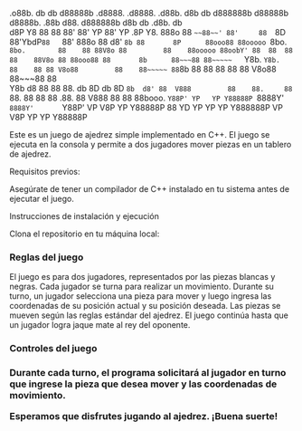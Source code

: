  .o88b. db   db d88888b .d8888. .d8888.       .d88b.  d8b   db      d888888b d88888b d8888b. .88b  d88. d888888b d8b   db  .d8b.  db      
d8P  Y8 88   88 88'     88'  YP 88'  YP      .8P  Y8. 888o  88      `~~88~~' 88'     88  `8D 88'YbdP`88   `88'   888o  88 d8' `8b 88      
8P      88ooo88 88ooooo `8bo.   `8bo.        88    88 88V8o 88         88    88ooooo 88oobY' 88  88  88    88    88V8o 88 88ooo88 88      
8b      88~~~88 88~~~~~   `Y8b.   `Y8b.      88    88 88 V8o88         88    88~~~~~ 88`8b   88  88  88    88    88 V8o88 88~~~88 88      
Y8b  d8 88   88 88.     db   8D db   8D      `8b  d8' 88  V888         88    88.     88 `88. 88  88  88   .88.   88  V888 88   88 88booo. 
 `Y88P' YP   YP Y88888P `8888Y' `8888Y'       `Y88P'  VP   V8P         YP    Y88888P 88   YD YP  YP  YP Y888888P VP   V8P YP   YP Y88888P 
                                                                                                                                          
Este es un juego de ajedrez simple implementado en C++. El juego se ejecuta en la consola y permite a dos jugadores mover piezas en un tablero de ajedrez.

Requisitos previos:

Asegúrate de tener un compilador de C++ instalado en tu sistema antes de ejecutar el juego.

Instrucciones de instalación y ejecución

Clona el repositorio en tu máquina local:

<h3>Reglas del juego</h3>

El juego es para dos jugadores, representados por las piezas blancas y negras.
Cada jugador se turna para realizar un movimiento.
Durante su turno, un jugador selecciona una pieza para mover y luego ingresa las coordenadas de su posición actual y su posición deseada.
Las piezas se mueven según las reglas estándar del ajedrez.
El juego continúa hasta que un jugador logra jaque mate al rey del oponente.

<h3>Controles del juego<h3>
Durante cada turno, el programa solicitará al jugador en turno que ingrese la pieza que desea mover y las coordenadas de movimiento.

Esperamos que disfrutes jugando al ajedrez. ¡Buena suerte!                                                                                                                             
                                                                                                                                          
                                                                                                                                          
                                                                                                                                          
                                                                                                                                          
                                                                                                                                          
                                                                                                                                          
                                                                                                                                          
                                                                                                                                          
                                                                                                                                          
                                                                                                                                          
                                                                                                                                          
                                                                                                                                          
                                                                                                                                          
                                                                                                                                          
                                                                                                                                          
                                                                                                                                          
                                                                                                                                          
